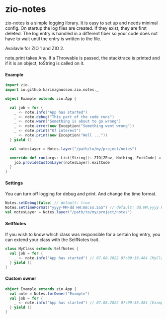 # zio-notes

zio-notes is a simple logging library. It is easy to set up and needs minimal config. On startup the log files are created. If they exist, they are first deleted. The log entry is handled in a different fiber so your code does not have to wait until the entry is written to the file.

Availavle for ZIO 1 and ZIO 2.

note.print takes Any. If a Throwable is passed, the stacktrace is printed and if it is an object, toString is called on it.


#### Example
```scala
import zio._
import io.github.karimagnusson.zio.notes._

object Example extends zio.App {

  val job = for {
    _ <- note.info("App has started")
    _ <- note.debug("This part of the code runs")
    _ <- note.warn("Something is about to go wrong")
    _ <- note.error(new Exception("Something went wrong"))
    _ <- note.print("Of interest")
    _ <- note.print(new Exception("Well ..."))
  } yield ()

  val notesLayer = Notes.layer("/path/to/my/project/notes")

  override def run(args: List[String]): ZIO[ZEnv, Nothing, ExitCode] = {
    job.provideCustomLayer(notesLayer).exitCode
  }
}
```

#### Settings
You can turn off logging for debug and print.
And change the time format.
```scala
Notes.setDebug(false) // default: true
Notes.setTimeFormat("yyyy-MM-dd HH:mm:ss.SSS") // default: dd.MM.yyyy HH:mm:ss.SSS
val notesLayer = Notes.layer("/path/to/my/project/notes")
```

#### SelfNotes
If you wish to know which class was responsible for a certain log entry, you can extend your class with the SelfNotes trait.
```scala
class MyClass extends SelfNotes {
  val job = for {
    _ <- note.info("App has started") // 07.08.2022 07:09:38.484 [MyClass] App has started
  } yield ()
}
```

#### Custom owner
```scala
object Example extends zio.App {
  val note = Notes.forOwner("Example")
  val job = for {
    _ <- note.info("App has started") // 07.08.2022 07:09:38.484 [Example] App has started
  } yield ()
}
```



